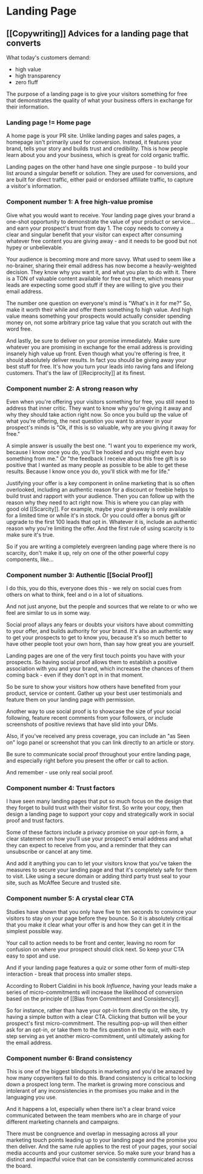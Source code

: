# Landing Page

## [[Copywriting]] Advices for a landing page that converts

What today's customers demand:
- high value
- high transparency
- zero fluff

The purpose of a landing page is to give your visitors something for free that demonstrates the quality of what your business offers in exchange for their information.

### **Landing page != Home page**

A home page is your PR site. Unlike landing pages and sales pages, a homepage isn't primarily used for conversion. Instead, it features your brand, tells your story and builds trust and credibility. This is how people learn about you and your business, which is great for cold organic traffic.

Landing pages on the other hand have one single purpose - to build your list around a singular benefit or solution. They are used for conversions, and are built for direct traffic, either paid or endorsed affiliate traffic, to capture a visitor's information.

### Component number 1:  A free high-value promise

Give what you would want to receive. Your landing page gives your brand a one-shot opportunity to demonstrate the value of your product or service... and earn your prospect's trust from day 1. 
The copy needs to convey a clear and singular benefit that your visitor can expect after consuming whatever free content you are giving away - and it needs to be good but not hypey or unbelievable.

Your audience is becoming more and more savvy. What used to seem like a no-brainer, sharing their email address has now become a heavily-weighted decision. They know why you want it, and what you plan to do with it. There is a TON of valuable content available for free out there, which means your leads are expecting some good stuff if they are willing to give you their email address. 

The number one question on everyone's mind is "What's in it for me?" So, make it worth their while and offer them something fo high value. And high value means something your prospects would actually consider spending money on, not some arbitrary price tag value that you scratch out with the word free. 

And lastly, be sure to deliver on your promise immediately. Make sure whatever you are promising in exchange for the email address is providing insanely high value up front. Even though what you're offering is free, it should absolutely deliver results. In fact you should be giving away your best stuff for free. It's how you turn your leads into raving fans and lifelong customers. 
That's the law of [[Reciprocity]] at its finest.

### Component number 2: A strong reason why

Even when you're offering your visitors something for free, you still need to address that inner critic. They want to know why you're giving it away and why they should take action right now. So once you build up the value of what you're offering, the next question you want to answer in your prospect's minds is "Ok, if this is so valuable, why are you giving it away for free."

A simple answer is usually the best one. "I want you to experience my work, because I know once you do, you'll be hooked and you might even buy something from me." Or "the feedback I receive about this free gift is so positive that I wanted as many people as possible to be able to get these results. Because I know once you do, you'll stick with me for life."


Justifying your offer is a key component in online marketing that is so often overlooked, including an authentic reason for a discount or freebie helps to build trust and rapport with your audience. Then you can follow up with the reason why they need to act right now. This is where you can play with good old [[Scarcity]]. For example, maybe your giveaway is only available for a limited time or while it's in stock. Or you could offer a bonus gift or upgrade to the first 100 leads that opt in. Whatever it is, include an authentic reason why you're limiting the offer. And the first rule of using scarcity is to make sure it's true.

So if you are writing a completely evergreen landing page where there is no scarcity, don't make it up, rely on one of the other powerful copy components, like...

### Component number 3: Authentic [[Social Proof]]

I do this, you do this, everyone does this - we rely on social cues from others on what to think, feel and o in a lot of situations. 

And not just anyone, but the people and sources that we relate to or who we feel are similar to us in some way.

Social proof allays any fears or doubts your visitors have about committing to your offer, and builds authority for your brand. It's also an authentic way to get your prospects to get to know you, because it's so much better to have other people toot your own horn, than say how great you are yourself. 

Landing pages are one of the very first touch points you have with your prospects. So having social proof allows them to establish a positive association with you and your brand, which increases the chances of them coming back - even if they don't opt in in that moment. 

So be sure to show your visitors how others have benefited from your product, service or content. 
Gather up your best user testimonials and feature them on your landing page with permission.

Another way to use social proof is to showcase the size of your social following, feature recent comments from your followers, or include screenshots of positive reviews that have slid into your DMs. 

Also, if you've received any press coverage, you can include an "as Seen on" logo panel or screenshot that you can link directly to an article or story. 

Be sure to communicate social proof throughout your entire landing page, and especially right before you present the offer or call to action. 

And remember - use only real social proof. 

### Component number 4: Trust factors

I have seen many landing pages that put so much focus on the design that they forget to build trust with their visitor first. So write your copy, then design a landing page to support your copy and strategically work in social proof and trust factors. 

Some of these factors include a privacy promise on your opt-in form, a clear statement on how you'll use your prospect's email address and what they can expect to receive from you, and a reminder that they can unsubscribe or cancel at any time. 

And add it anything you can to let your visitors know that you've taken the measures to secure your landing page and that it's completely safe for them to visit. Like using a secure domain or adding third party trust seal to your site, such as McAffee Secure and trusted site.

### Component number 5: A crystal clear CTA

Studies have shown that you only have five to ten seconds to convince your visitors to stay on your page before they bounce. So it is absolutely critical that you make it clear what your offer is and how they can get it in the simplest possible way. 

Your call to action needs to be front and center, leaving no room for confusion on where your prospect should click next. So keep your CTA easy to spot and use. 

And if your landing page features a quiz or some other form of multi-step interaction - break that process into smaller steps. 

According to Robert Cialdini in his book *Influence*, having your leads make a series of micro-commitments will increase the likelihood of conversion based on the principle of [[Bias from Commitment and Consistency]].


So for instance, rather than have your opt-in form directly on the site, try having a simple button with a clear CTA. Clicking that button will be your prospect's first micro-commitment. The resulting pop-up will then either ask for an opt-in, or take them to the firs question in the quiz, with each step serving as yet another micro-commitment, until ultimately asking for the email address. 

### Component number 6: Brand consistency

This is one of the biggest blindspots in marketing and you'd be amazed by how many copywriters fail to do this. 
Brand consistency is critical to locking down a prospect long term. The market is growing more conscious and intolerant of any inconsistencies in the promises you make and in the languaging you use. 

And it happens a lot, especially when there isn't a clear brand voice communicated between the team members who are in charge of your different marketing channels and campaigns. 

There must be congruence and overlap in messaging across all your marketing touch points leading up to your landing page and the promise you then deliver. And the same rule applies to the rest of your pages, your social media accounts and your customer service. So make sure your brand has a distinct and impactful voice that can be consistently communicated across the board. 















